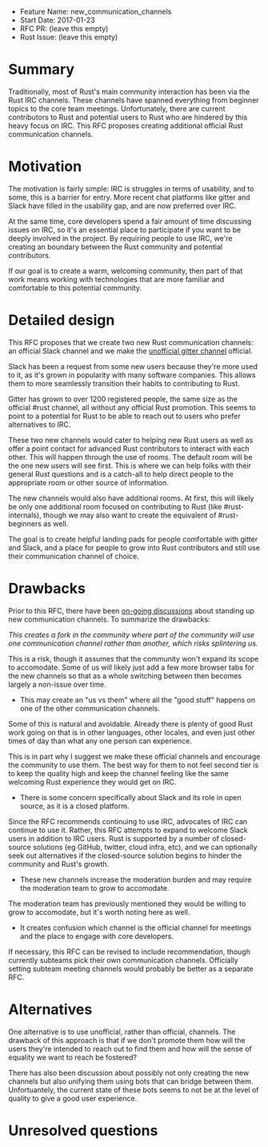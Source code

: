 - Feature Name: new_communication_channels
- Start Date: 2017-01-23
- RFC PR: (leave this empty)
- Rust Issue: (leave this empty)

# Summary
[summary]: #summary

Traditionally, most of Rust's main community interaction has been via the Rust IRC channels. These
channels have spanned everything from beginner topics to the core team meetings. Unfortunately,
there are current contributors to Rust and potential users to Rust who are hindered by this heavy
focus on IRC. This RFC proposes creating additional official Rust communication channels.

# Motivation
[motivation]: #motivation

The motivation is fairly simple: IRC is struggles in terms of usability, and to some, this is a
barrier for entry.  More recent chat platforms like gitter and Slack have filled in the usability
gap, and are now preferred over IRC.

At the same time, core developers spend a fair amount of time discussing issues on IRC, so it's an
essential place to participate if you want to be deeply involved in the project. By requiring people
to use IRC, we're creating an boundary between the Rust community and potential contributors.

If our goal is to create a warm, welcoming community, then part of that work means working with
technologies that are more familiar and comfortable to this potential community.

# Detailed design
[design]: #detailed-design

This RFC proposes that we create two new Rust communication channels: an official Slack channel and
we make the [unofficial gitter channel](https://gitter.im/rust-lang/rust) official.

Slack has been a request from some new users because they're more used to it, as it's grown
in popularity with many software companies. This allows them to more seamlessly transition their
habits to contributing to Rust.

Gitter has grown to over 1200 registered people, the same size as the official #rust channel,
all without any official Rust promotion.  This seems to point to a potential for Rust to be able to
reach out to users who prefer alternatives to IRC.

These two new channels would cater to helping new Rust users as well as offer a point contact for
advanced Rust contributors to interact with each other. This will happen through the use of rooms.
The default room will be the one new users will see first. This is where we can help folks with
their general Rust questions and is a catch-all to help direct people to the appropriate room or
other source of information.

The new channels would also have additional rooms. At first, this will likely be only one additional
room focused on contributing to Rust (like #rust-internals), though we may also want to create the
equivalent of #rust-beginners as well.

The goal is to create helpful landing pads for people comfortable with gitter and Slack, and a place
for people to grow into Rust contributors and still use their communication channel of choice.


# Drawbacks
[drawbacks]: #drawbacks

Prior to this RFC, there have been
[on-going discussions](https://users.rust-lang.org/t/a-possible-rust-slack-channel/7433) about
standing up new communication channels. To summarize the drawbacks:

*This creates a fork in the community where part of the community will use one communication
channel rather than another, which risks splintering us.*

This is a risk, though it assumes that the community won't expand its scope to accomodate. Some of
us will likely just add a few more browser tabs for the new channels so that as a whole switching
between then becomes largely a non-issue over time.

* This may create an "us vs them" where all the "good stuff" happens on one of the other
communication channels.

Some of this is natural and avoidable. Already there is plenty of good Rust work going on that is
in other languages, other locales, and even just other times of day than what any one person can
experience.

This is in part why I suggest we make these official channels and encourage the community to use
them. The best way for them to not feel second tier is to keep the quality high and keep the channel
feeling like the same welcoming Rust experience they would get on IRC.

* There is some concern specifically about Slack and its role in open source, as it is a closed
platform.

Since the RFC recommends continuing to use IRC, advocates of IRC can continue to use it. Rather,
this RFC attempts to expand to welcome Slack users in addition to IRC users. Rust is supported by a
number of closed-source solutions (eg GitHub, twitter, cloud infra, etc), and we can optionally
seek out alternatives if the closed-source solution begins to hinder the community and Rust's
growth.

* These new channels increase the moderation burden and may require the moderation team to grow to
accomodate.

The moderation team has previously mentioned they would be willing to grow to accomodate, but it's
worth noting here as well.

* It creates confusion which channel is the official channel for meetings and the place to engage
with core developers.

If necessary, this RFC can be revised to include recommendation, though currently subteams pick
their own communication channels.  Officially setting subteam meeting channels would probably be
better as a separate RFC.

# Alternatives
[alternatives]: #alternatives

One alternative is to use unofficial, rather than official, channels. The drawback of this approach
is that if we don't promote them how will the users they're intended to reach out to find them and
how will the sense of equality we want to reach be fostered?

There has also been discussion about possibly not only creating the new channels but also unifying
them using bots that can bridge between them. Unfortuantely, the current state of these bots seems
to not be at the level of quality to give a good user experience.

# Unresolved questions
[unresolved]: #unresolved-questions

